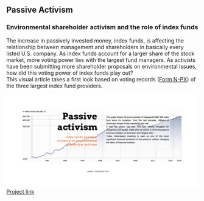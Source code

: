 ## Passive Activism 
### Environmental shareholder activism and the role of index funds

The increase in passively invested money, index funds, is affecting the relationship between management and shareholders in basically every listed U.S. company. As index funds account for a larger share of the stock market, more voting power lies with the largest fund managers. As activists have been submitting more shareholder proposals on environmental issues, how did this voting power of index funds play out? 
<br>
This visual article takes a first look based on voting records ([Form N-PX](https://www.sec.gov/reportspubs/investor-publications/investorpubsmfproxyvotinghtm.html)) of the three largest index fund providers. 

![image](Data/img/screensh.png)
[Project link](https://isver.github.io/mst/)

